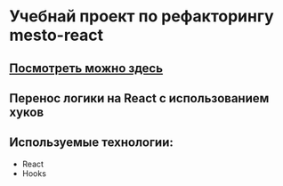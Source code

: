# Учебнай проект по рефакторингу mesto-react
## [Посмотреть можно здесь](https://trufan0ff.github.io/mesto-react/puplic/index.html)

## Перенос логики на React с использованием хуков

## Используемые технологии:
* React
* Hooks
